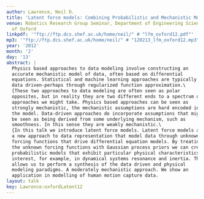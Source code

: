```yaml
---
author: Lawrence, Neil D.
title: 'Latent force models: Combining Probabilistic and Mechanistic Modelling'
venue: Robotics Research Group Seminar, Department of Engineering Science, University
  of Oxford
linkpdf: '"ftp://ftp.dcs.shef.ac.uk/home/neil/" # "lfm_oxford12.pdf"'
mp3: '"ftp://ftp.dcs.shef.ac.uk/home/neil/" # "120213_lfm_oxford12.mp3"'
year: '2012'
month: '2'
day: '13'
abstract: |
  Physics based approaches to data modeling involve constructing an
  accurate mechanistic model of data, often based on differential
  equations. Statistical and machine learning approaches are typically
  data driven-perhaps through regularized function approximation.\
  {These two approaches to data modeling are often seen as polar
  opposites, but in reality they are two different ends to a spectrum of
  approaches we might take. Physics based approaches can be seen as
  strongly mechanistic, the mechanistic assumptions are hard encoded into
  the model. Data-driven approaches do incorporate assumptions that might
  be seen as being derived from some underlying mechanism, such as
  smoothness. In this sense they are weakly mechanistic.\
  {In this talk we introduce latent force models. Latent force models are
  a new approach to data representation that model data through unknown
  forcing functions that drive differential equation models. By treating
  the unknown forcing functions with Gaussian process priors we can create
  probabilistic models that exhibit particular physical characteristics of
  interest, for example, in dynamical systems resonance and inertia. This
  allows us to perform a synthesis of the data driven and physical
  modeling paradigms. A moderately mechanistic approach. We show an
  application in modelling of human motion capture data.
layout: talk
key: Lawrence:oxfordLatent12
---
```

